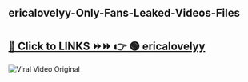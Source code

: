 
 ## ericalovelyy-Only-Fans-Leaked-Videos-Files

# <h2><a href="https://mediaupload.pro?ericalovelyy">🔗 Click to LINKS ⏩⏩ 👉 🟢 ericalovelyy </a></h2>

<a href="https://mediaupload.pro?ericalovelyy" rel="nofollow" data-target="animated-image.originalLink"><img src="https://i.ibb.co.com/xMMVF88/686577567.gif" alt="Viral Video Original" style="max-width: 100%; display: inline-block;" data-target="animated-image.originalImage"></a>